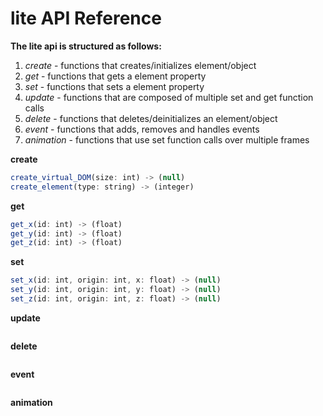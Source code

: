 # lite API Reference
**The lite api is structured as follows:**
1. *create* - functions that creates/initializes element/object
2. *get* - functions that gets a element property
3. *set* - functions that sets a element property
4. *update* - functions that are composed of multiple set and get function calls
5. *delete* - functions that deletes/deinitializes an element/object
6. *event* - functions that adds, removes and handles events 
7. *animation* - functions that use set function calls over multiple frames

**create**
```javascript
create_virtual_DOM(size: int) -> (null)
create_element(type: string) -> (integer)
```
**get**
```javascript
get_x(id: int) -> (float)
get_y(id: int) -> (float)
get_z(id: int) -> (float)
```
**set**
```javascript
set_x(id: int, origin: int, x: float) -> (null)
set_y(id: int, origin: int, y: float) -> (null)
set_z(id: int, origin: int, z: float) -> (null)
```
**update**
```javascript
```
**delete**
```javascript
```
**event**
```javascript
```
**animation**
```javascript
```
